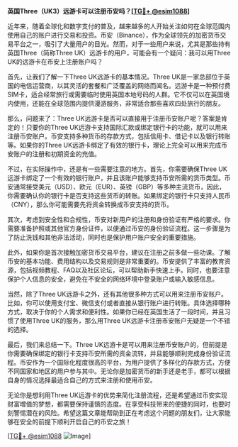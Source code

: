 **英国Three（UK3）远游卡可以注册币安吗？[[TG💪+ @esim1088](https://t.me/s/esim1088)]**

近年来，随着全球化和数字支付的普及，越来越多的人开始关注如何在全球范围内使用自己的账户进行交易和投资。币安（Binance），作为全球领先的加密货币交易平台之一，吸引了大量用户的目光。然而，对于一些用户来说，尤其是那些持有英国Three（简称Three UK）远游卡的用户，可能会有一个疑问：我可以用Three UK的远游卡在币安上注册账户吗？

首先，让我们了解一下Three UK远游卡的基本情况。Three UK是一家总部位于英国的电信运营商，以其灵活的套餐和广泛覆盖的网络而闻名。远游卡是一种预付费SIM卡，适合经常旅行或需要临时使用英国本地号码的人群。它不仅可以在英国境内使用，还能在全球范围内提供漫游服务，非常适合那些喜欢四处旅行的朋友。

那么，问题来了：Three UK远游卡是否可以直接用于注册币安账户呢？答案是肯定的！只要你的Three UK远游卡支持国际汇款或绑定银行卡的功能，就可以用来注册币安账户。币安支持多种货币的存款方式，包括信用卡、借记卡以及银行转账等。如果你的Three UK远游卡绑定了有效的银行卡，理论上完全可以用来完成币安账户的注册和初期资金的充值。

不过，在实际操作中，还是有一些需要注意的地方。首先，你需要确保Three UK远游卡绑定了一个有效的银行账户，并且该账户能够支持币安所需的货币类型。币安通常接受美元（USD）、欧元（EUR）、英镑（GBP）等多种主流货币，因此，你需要确认你的银行卡是否支持这些货币的转账。如果绑定的银行卡只支持人民币（CNY），那么你可能需要先将资金转换成币安支持的货币。

其次，考虑到安全性和合规性，币安对新用户的注册和身份验证有严格的要求。你需要准备护照或其他官方身份证件，以便通过币安的身份验证流程。这一步骤是为了防止洗钱和其他非法活动，同时也是保护用户账户安全的重要措施。

此外，如果你是首次接触加密货币交易平台，建议在注册之前多做一些功课。了解币安的基本功能、费用结构以及交易规则是非常重要的。币安提供了丰富的教育资源，包括视频教程、FAQ以及社区论坛，可以帮助新手快速上手。同时，也要注意保护个人信息的安全，避免在不安全的网络环境中登录账户或输入敏感信息。

当然，除了Three UK远游卡之外，还有其他很多种方式可以用来注册币安账户。比如，你可以使用支付宝、微信支付或者直接从银行账户进行转账。具体选择哪种方式，取决于你的个人需求和便利性。如果你已经在英国生活了一段时间，并且习惯了使用Three UK的服务，那么用Three UK远游卡注册币安账户无疑是一个不错的选择。

最后，我们来总结一下。Three UK远游卡是可以用来注册币安账户的，但前提是你需要确保绑定的银行卡支持币安所需的资金流转，并且能够顺利完成身份验证流程。币安作为一个国际化程度很高的平台，为用户提供了多样化的存款方式，方便不同国家和地区的用户参与其中。无论你是加密货币的新手还是老手，都可以根据自身的情况选择最适合自己的方式来注册和使用币安。

无论你是想利用Three UK远游卡的优势来简化注册流程，还是希望通过币安实现财富增值的梦想，都需要保持谨慎的态度。在享受科技带来的便捷的同时，也要时刻警惕潜在的风险。希望这篇文章能帮助到正在考虑这个问题的朋友们，让大家能够在安全的前提下顺利开启自己的币安之旅！

[[TG💪+ @esim1088](https://t.me/s/esim1088) ![Image](https://i.postimg.cc/4NQfJmqS/Snipaste-2025-05-13-00-14-12.png)]